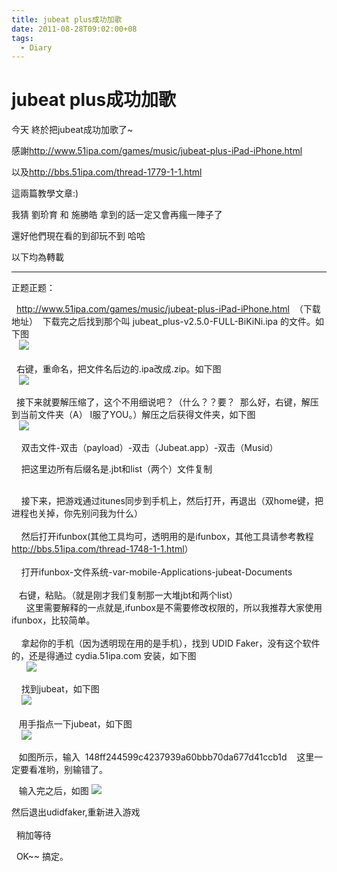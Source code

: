 ```yaml
---
title: jubeat plus成功加歌
date: 2011-08-28T09:02:00+08
tags:
  - Diary
---
```

# jubeat plus成功加歌

今天 終於把jubeat成功加歌了~

感謝<http://www.51ipa.com/games/music/jubeat-plus-iPad-iPhone.html>

以及<http://bbs.51ipa.com/thread-1779-1-1.html>

這兩篇教學文章:)

我猜 劉玠育 和 施勝皓 拿到的話一定又會再瘋一陣子了

還好他們現在看的到卻玩不到 哈哈

以下均為轉載

- - -

正题正题：  
  
  <http://www.51ipa.com/games/music/jubeat-plus-iPad-iPhone.html>  （下载地址）  下载完之后找到那个叫 jubeat\_plus-v2.5.0-FULL-BiKiNi.ipa 的文件。如下图   
   ![](http://bbs.51ipa.com/data/attachment/forum/201107/05/003852sio5azb5352ay6tq.jpg)   
    
  右键，重命名，把文件名后边的.ipa改成.zip。如下图  
   ![](http://bbs.51ipa.com/data/attachment/forum/201107/05/003852pcozp4c1krqyl16x.jpg)   
  
  接下来就要解压缩了，这个不用细说吧？（什么？？要？  那么好，右键，解压到当前文件夹（A） I服了YOU。）解压之后获得文件夹，如下图  
   ![](http://bbs.51ipa.com/data/attachment/forum/201107/05/0039085m33n88v33v3zbmu.jpg)   
  
  
    双击文件-双击（payload）-双击（Jubeat.app）-双击（Musid）  
  
    把这里边所有后缀名是.jbt和list（两个）文件复制  
  
    
    接下来，把游戏通过itunes同步到手机上，然后打开，再退出（双home键，把进程也关掉，你先别问我为什么）      
      
    然后打开ifunbox(其他工具均可，透明用的是ifunbox，其他工具请参考教程<http://bbs.51ipa.com/thread-1748-1-1.html>）     
      
    打开ifunbox-文件系统-var-mobile-Applications-jubeat-Documents   
      
   右键，粘贴。（就是刚才我们复制那一大堆jbt和两个list）  
      这里需要解释的一点就是,ifunbox是不需要修改权限的，所以我推荐大家使用ifunbox，比较简单。  
    
    拿起你的手机（因为透明现在用的是手机），找到 UDID Faker，没有这个软件的，还是得通过 cydia.51ipa.com 安装，如下图     
      ![](http://bbs.51ipa.com/data/attachment/forum/201107/05/003918i5irp5ira0sfmtpt.jpg)   
  
    找到jubeat，如下图       
    ![](http://bbs.51ipa.com/data/attachment/forum/201107/05/003912z00eo1bd1b1o8b0o.png)   
     
   用手指点一下jubeat，如下图  
    ![](http://bbs.51ipa.com/data/attachment/forum/201107/05/003913zm92gg4lgjg9j42j.png)   
  
   如图所示，输入  148ff244599c4237939a60bbb70da677d41ccb1d    这里一定要看准哟，别输错了。       
  
   输入完之后，如图 ![](http://bbs.51ipa.com/data/attachment/forum/201107/05/003917rf0zam0f9r22z7nv.png)   
  
  
  
然后退出udidfaker,重新进入游戏  
    
  稍加等待   
  
  OK~~ 搞定。
